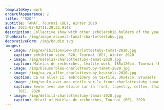 ```yaml
---
templateKey: work
orderOfAppearance: 2
title: '"R20"'
subtitle: TAMAT, Tournai (BE), Winter 2020
date: 2021-02-02T11:29:25.914Z
description: Collective show with other scholarship holders of the year 2020
thumbnail: /img/image-accueil-tamat-charlottestuby.jpg
decorativeForm: /img/boudin.svg
images:
  - image: /img/exhibitionview-charlottestuby-tamat-2020.jpg
    caption: exhibtion view, R20, Tournai (BE), Winter 2020
  - image: /img/matelas-charlottestuby-tamat-2020.jpg
    caption: Matelas de recherches, textile work, 185x120cm, Tournai (BE), 2020
  - image: /img/bleusurbleu-charlottestuby-tamat-2020.jpg
  - image: /img/ca_va_aller_charlottestuby_brussels-2020.jpg
    caption: Ca va aller II, embroidery on textile, 30x42cm, Brussels (BE), 2020
  - image: /img/seule-avec-une-etoile-sur-le-front-charlottestuby-tamat-2020.jpg
    caption: Seule avec une étoile sur la front, tapestry, cotton, 24x35cm, Brussels
      (BE), 2020
  - image: /img/detail3-charlottestuby-tamat-2020.jpg
    caption: detail of Matelas de recherches, Tournai (BE), 2020
---
```

